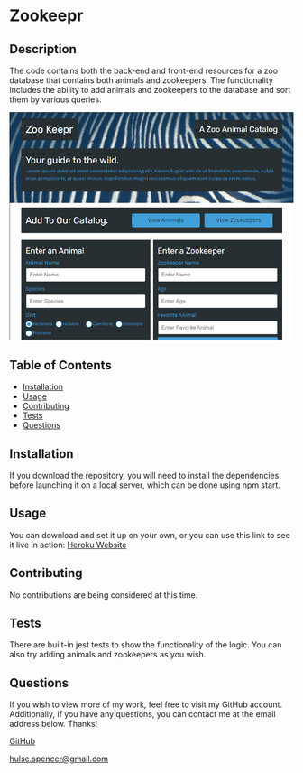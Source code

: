 # Zookeepr

## Description

The code contains both the back-end and front-end resources for a zoo database that contains both animals and zookeepers. The functionality includes the ability to add animals and zookeepers to the database and sort them by various queries.

![screenshot of the main page](./public/assets/images/homepage-screenshot.png)

## Table of Contents

- [Installation](#installation)
- [Usage](#usage)
- [Contributing](#contributing)
- [Tests](#tests)
- [Questions](#questions)
  <a name="installation"></a>

## Installation

If you download the repository, you will need to install the dependencies before launching it on a local server, which can be done using npm start.
<a name="usage"></a>

## Usage

You can download and set it up on your own, or you can use this link to see it live in action:
[Heroku Website](https://aqueous-brook-27571.herokuapp.com/)

<a name="contributing"></a>

## Contributing

No contributions are being considered at this time.
<a name="tests"></a>

## Tests

There are built-in jest tests to show the functionality of the logic. You can also try adding animals and zookeepers as you wish.
<a name="questions"></a>

## Questions

If you wish to view more of my work, feel free to visit my GitHub account. Additionally, if you have any questions, you can contact me at the email address below. Thanks!

[GitHub](https://github.com/SpencerHulse)

<hulse.spencer@gmail.com>
